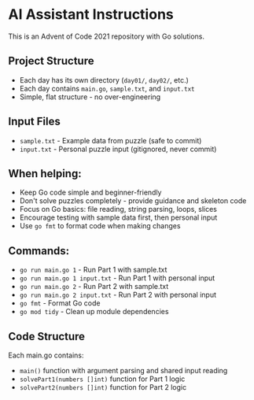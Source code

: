 # AI Assistant Instructions

This is an Advent of Code 2021 repository with Go solutions.

## Project Structure
- Each day has its own directory (`day01/`, `day02/`, etc.)
- Each day contains `main.go`, `sample.txt`, and `input.txt`
- Simple, flat structure - no over-engineering

## Input Files
- `sample.txt` - Example data from puzzle (safe to commit)
- `input.txt` - Personal puzzle input (gitignored, never commit)

## When helping:
- Keep Go code simple and beginner-friendly
- Don't solve puzzles completely - provide guidance and skeleton code
- Focus on Go basics: file reading, string parsing, loops, slices
- Encourage testing with sample data first, then personal input
- Use `go fmt` to format code when making changes

## Commands:
- `go run main.go 1` - Run Part 1 with sample.txt
- `go run main.go 1 input.txt` - Run Part 1 with personal input
- `go run main.go 2` - Run Part 2 with sample.txt
- `go run main.go 2 input.txt` - Run Part 2 with personal input
- `go fmt` - Format Go code
- `go mod tidy` - Clean up module dependencies

## Code Structure
Each main.go contains:
- `main()` function with argument parsing and shared input reading
- `solvePart1(numbers []int)` function for Part 1 logic
- `solvePart2(numbers []int)` function for Part 2 logic